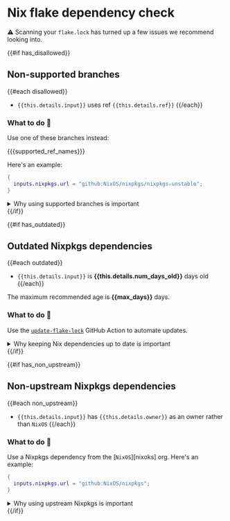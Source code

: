 # Nix flake dependency check

:warning: Scanning your `flake.lock` has turned up a few issues we recommend looking into.

{{#if has_disallowed}}
## Non-supported branches

{{#each disallowed}}
* `{{this.details.input}}` uses ref `{{this.details.ref}}`
{{/each}}

### What to do :hammer:

Use one of these branches instead:

{{{supported_ref_names}}}

Here's an example:

```nix
{
  inputs.nixpkgs.url = "github:NixOS/nixpkgs/nixpkgs-unstable";
}
```

<details>
  <summary>Why using supported branches is important</summary>
  Insert info here.
</details>
{{/if}}

{{#if has_outdated}}
## Outdated Nixpkgs dependencies

{{#each outdated}}
* `{{this.details.input}}` is **{{this.details.num_days_old}}** days old
{{/each}}

The maximum recommended age is **{{max_days}}** days.

### What to do :hammer:

Use the [`update-flake-lock`][flake-lock-action] GitHub Action to automate updates.

<details>
  <summary>Why keeping Nix dependencies up to date is important</summary>
  Insert info here.
</details>
{{/if}}

{{#if has_non_upstream}}
## Non-upstream Nixpkgs dependencies

{{#each non_upstream}}
* `{{this.details.input}}` has `{{this.details.owner}}` as an owner rather than `NixOS`
{{/each}}

### What to do :hammer:

Use a Nixpkgs dependency from the [`NixOS`][nixoks] org.
Here's an example:

```nix
{
  inputs.nixpkgs.url = "github:NixOS/nixpkgs";
}
```

<details>
  <summary>Why using upstream Nixpkgs is important</summary>
  Insert info here.
</details>
{{/if}}

[flake-lock-action]: https://github.com/determinateSystems/update-flake-lock
[nixos]: https://github.com/nixos
